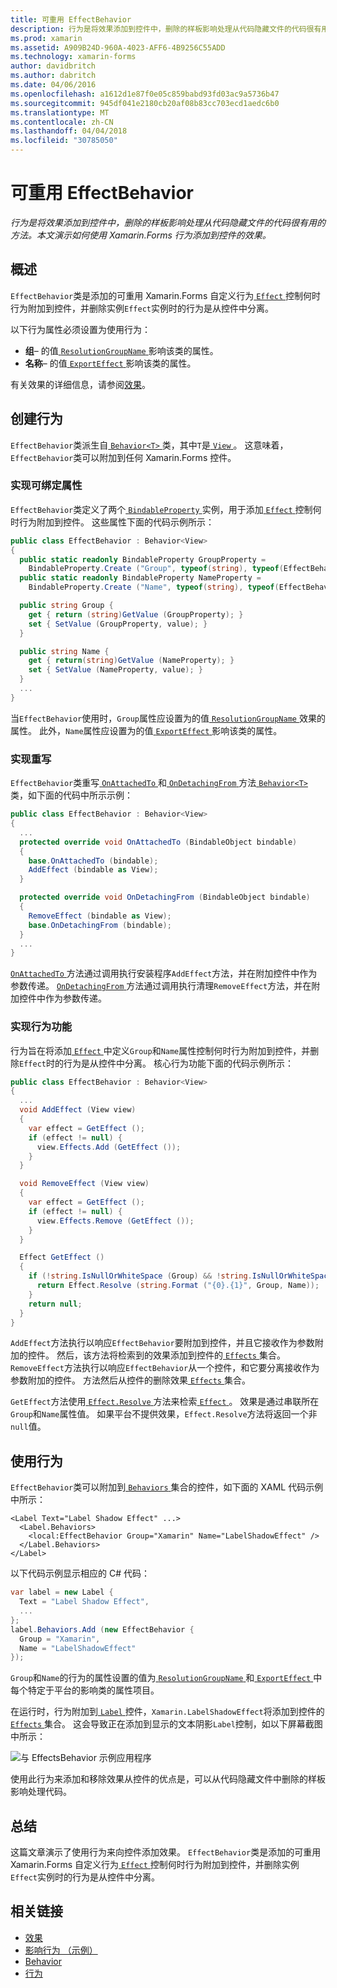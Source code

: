 ```yaml
---
title: 可重用 EffectBehavior
description: 行为是将效果添加到控件中，删除的样板影响处理从代码隐藏文件的代码很有用的方法。 本文演示如何使用 Xamarin.Forms 行为添加到控件的效果。
ms.prod: xamarin
ms.assetid: A909B24D-960A-4023-AFF6-4B9256C55ADD
ms.technology: xamarin-forms
author: davidbritch
ms.author: dabritch
ms.date: 04/06/2016
ms.openlocfilehash: a1612d1e87f0e05c859babd93fd03ac9a5736b47
ms.sourcegitcommit: 945df041e2180cb20af08b83cc703ecd1aedc6b0
ms.translationtype: MT
ms.contentlocale: zh-CN
ms.lasthandoff: 04/04/2018
ms.locfileid: "30785050"
---
```

# <a name="reusable-effectbehavior"></a>可重用 EffectBehavior

_行为是将效果添加到控件中，删除的样板影响处理从代码隐藏文件的代码很有用的方法。本文演示如何使用 Xamarin.Forms 行为添加到控件的效果。_

## <a name="overview"></a>概述

`EffectBehavior`类是添加的可重用 Xamarin.Forms 自定义行为[ `Effect` ](https://developer.xamarin.com/api/type/Xamarin.Forms.Effect/)控制何时行为附加到控件，并删除实例`Effect`实例时的行为是从控件中分离。

以下行为属性必须设置为使用行为：

- **组**– 的值[ `ResolutionGroupName` ](https://developer.xamarin.com/api/type/Xamarin.Forms.ResolutionGroupNameAttribute/)影响该类的属性。
- **名称**– 的值[ `ExportEffect` ](https://developer.xamarin.com/api/type/Xamarin.Forms.ExportEffectAttribute/)影响该类的属性。

有关效果的详细信息，请参阅[效果](~/xamarin-forms/app-fundamentals/effects/index.md)。

## <a name="creating-the-behavior"></a>创建行为

`EffectBehavior`类派生自[ `Behavior<T>` ](https://developer.xamarin.com/api/type/Xamarin.Forms.Behavior%3CT%3E/)类，其中`T`是[ `View` ](https://developer.xamarin.com/api/type/Xamarin.Forms.View/)。 这意味着，`EffectBehavior`类可以附加到任何 Xamarin.Forms 控件。

### <a name="implementing-bindable-properties"></a>实现可绑定属性

`EffectBehavior`类定义了两个[ `BindableProperty` ](https://developer.xamarin.com/api/type/Xamarin.Forms.BindableProperty/)实例，用于添加[ `Effect` ](https://developer.xamarin.com/api/type/Xamarin.Forms.Effect/)控制何时行为附加到控件。 这些属性下面的代码示例所示：

```csharp
public class EffectBehavior : Behavior<View>
{
  public static readonly BindableProperty GroupProperty =
    BindableProperty.Create ("Group", typeof(string), typeof(EffectBehavior), null);
  public static readonly BindableProperty NameProperty =
    BindableProperty.Create ("Name", typeof(string), typeof(EffectBehavior), null);

  public string Group {
    get { return (string)GetValue (GroupProperty); }
    set { SetValue (GroupProperty, value); }
  }

  public string Name {
    get { return(string)GetValue (NameProperty); }
    set { SetValue (NameProperty, value); }
  }
  ...
}
```

当`EffectBehavior`使用时，`Group`属性应设置为的值[ `ResolutionGroupName` ](https://developer.xamarin.com/api/type/Xamarin.Forms.ResolutionGroupNameAttribute/)效果的属性。 此外，`Name`属性应设置为的值[ `ExportEffect` ](https://developer.xamarin.com/api/type/Xamarin.Forms.ExportEffectAttribute/)影响该类的属性。

### <a name="implementing-the-overrides"></a>实现重写

`EffectBehavior`类重写[ `OnAttachedTo` ](https://developer.xamarin.com/api/member/Xamarin.Forms.Behavior%3CT%3E.OnAttachedTo/p/Xamarin.Forms.BindableObject/)和[ `OnDetachingFrom` ](https://developer.xamarin.com/api/member/Xamarin.Forms.Behavior%3CT%3E.OnDetachingFrom/p/Xamarin.Forms.BindableObject/)方法[ `Behavior<T>` ](https://developer.xamarin.com/api/type/Xamarin.Forms.Behavior%3CT%3E/)类，如下面的代码中所示示例：

```csharp
public class EffectBehavior : Behavior<View>
{
  ...
  protected override void OnAttachedTo (BindableObject bindable)
  {
    base.OnAttachedTo (bindable);
    AddEffect (bindable as View);
  }

  protected override void OnDetachingFrom (BindableObject bindable)
  {
    RemoveEffect (bindable as View);
    base.OnDetachingFrom (bindable);
  }
  ...
}
```

[ `OnAttachedTo` ](https://developer.xamarin.com/api/member/Xamarin.Forms.Behavior%3CT%3E.OnAttachedTo/p/Xamarin.Forms.BindableObject/)方法通过调用执行安装程序`AddEffect`方法，并在附加控件中作为参数传递。 [ `OnDetachingFrom` ](https://developer.xamarin.com/api/member/Xamarin.Forms.Behavior%3CT%3E.OnDetachingFrom/p/Xamarin.Forms.BindableObject/)方法通过调用执行清理`RemoveEffect`方法，并在附加控件中作为参数传递。

### <a name="implementing-the-behavior-functionality"></a>实现行为功能

行为旨在将添加[ `Effect` ](https://developer.xamarin.com/api/type/Xamarin.Forms.Effect/)中定义`Group`和`Name`属性控制何时行为附加到控件，并删除`Effect`时的行为是从控件中分离。 核心行为功能下面的代码示例所示：

```csharp
public class EffectBehavior : Behavior<View>
{
  ...
  void AddEffect (View view)
  {
    var effect = GetEffect ();
    if (effect != null) {
      view.Effects.Add (GetEffect ());
    }
  }

  void RemoveEffect (View view)
  {
    var effect = GetEffect ();
    if (effect != null) {
      view.Effects.Remove (GetEffect ());
    }
  }

  Effect GetEffect ()
  {
    if (!string.IsNullOrWhiteSpace (Group) && !string.IsNullOrWhiteSpace (Name)) {
      return Effect.Resolve (string.Format ("{0}.{1}", Group, Name));
    }
    return null;
  }
}
```

`AddEffect`方法执行以响应`EffectBehavior`要附加到控件，并且它接收作为参数附加的控件。 然后，该方法将检索到的效果添加到控件的[ `Effects` ](https://developer.xamarin.com/api/property/Xamarin.Forms.Element.Effects/)集合。 `RemoveEffect`方法执行以响应`EffectBehavior`从一个控件，和它要分离接收作为参数附加的控件。 方法然后从控件的删除效果[ `Effects` ](https://developer.xamarin.com/api/property/Xamarin.Forms.Element.Effects/)集合。

`GetEffect`方法使用[ `Effect.Resolve` ](https://developer.xamarin.com/api/member/Xamarin.Forms.Effect.Resolve/p/System.String/)方法来检索[ `Effect` ](https://developer.xamarin.com/api/type/Xamarin.Forms.Effect/)。 效果是通过串联所在`Group`和`Name`属性值。 如果平台不提供效果，`Effect.Resolve`方法将返回一个非`null`值。

## <a name="consuming-the-behavior"></a>使用行为

`EffectBehavior`类可以附加到[ `Behaviors` ](https://developer.xamarin.com/api/property/Xamarin.Forms.VisualElement.Behaviors/)集合的控件，如下面的 XAML 代码示例中所示：

```xaml
<Label Text="Label Shadow Effect" ...>
  <Label.Behaviors>
    <local:EffectBehavior Group="Xamarin" Name="LabelShadowEffect" />
  </Label.Behaviors>
</Label>
```

以下代码示例显示相应的 C# 代码：

```csharp
var label = new Label {
  Text = "Label Shadow Effect",
  ...
};
label.Behaviors.Add (new EffectBehavior {
  Group = "Xamarin",
  Name = "LabelShadowEffect"
});
```

`Group`和`Name`的行为的属性设置的值为[ `ResolutionGroupName` ](https://developer.xamarin.com/api/type/Xamarin.Forms.ResolutionGroupNameAttribute/)和[ `ExportEffect` ](https://developer.xamarin.com/api/type/Xamarin.Forms.ExportEffectAttribute/)中每个特定于平台的影响类的属性项目。

在运行时，行为附加到[ `Label` ](https://developer.xamarin.com/api/type/Xamarin.Forms.Label/)控件，`Xamarin.LabelShadowEffect`将添加到控件的[ `Effects` ](https://developer.xamarin.com/api/property/Xamarin.Forms.Element.Effects/)集合。 这会导致正在添加到显示的文本阴影`Label`控制，如以下屏幕截图中所示：

![](effect-behavior-images/screenshots.png "与 EffectsBehavior 示例应用程序")

使用此行为来添加和移除效果从控件的优点是，可以从代码隐藏文件中删除的样板影响处理代码。

## <a name="summary"></a>总结

这篇文章演示了使用行为来向控件添加效果。 `EffectBehavior`类是添加的可重用 Xamarin.Forms 自定义行为[ `Effect` ](https://developer.xamarin.com/api/type/Xamarin.Forms.Effect/)控制何时行为附加到控件，并删除实例`Effect`实例时的行为是从控件中分离。


## <a name="related-links"></a>相关链接

- [效果](~/xamarin-forms/app-fundamentals/effects/index.md)
- [影响行为 （示例）](https://developer.xamarin.com/samples/xamarin-forms/behaviors/effectbehavior/)
- [Behavior](https://developer.xamarin.com/api/type/Xamarin.Forms.Behavior/)
- [行为<T>](https://developer.xamarin.com/api/type/Xamarin.Forms.Behavior%3CT%3E/)

